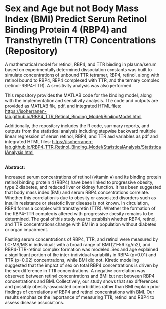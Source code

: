 # Sex and Age but not Body Mass Index (BMI) Predict Serum Retinol Binding Protein 4 (RBP4) and Transthyretin (TTR) Concentrations (Repository)

A mathematical model for retinol, RBP4, and TTR binding in plasma/serum based on experimentally determined dissociation constants was built to simulate concentrations of unbound TTR tetramer, RBP4, retinol, along with retinol bound to RBP4, RBP4 complexed with TTR, and the ternary complex (retinol-RBP4-TTR). A sensitivity analysis was also performed.

This repository provides the MATLAB code for the binding model, along with the implementation and sensitivity analysis. The code and outputs are provided as MATLAB file, pdf, and integrated HTML files: https://isoherranen-lab.github.io/RBP4_TTR_Retinol_Binding_Model/BindingModel.html

Additionally, the repository includes the R code, summary reports, and outputs from the statistical analysis including stepwise backward multiple linear regression of serum retinol, RBP4, and TTR and variables as pdf and integrated HTML files: https://isoherranen-lab.github.io/RBP4_TTR_Retinol_Binding_Model/StatisticalAnalysis/StatisticalAnalysis.html 


<br>
<b>Abstract:</b>

Increased serum concentrations of retinol (vitamin A) and its binding protein retinol binding protein 4 (RBP4) have been linked to progressive obesity, type 2 diabetes, and reduced liver or kidney function. It has been suggested that body mass index (BMI) and serum RBP4 concentrations correlate. Whether this correlation is due to obesity or associated disorders such as insulin resistance or steatotic liver disease is not known. In circulation, RBP4 forms a complex with transthyretin (TTR). Whether the formation of the RBP4-TTR complex is altered with progressive obesity remains to be determined. The goal of this study was to establish whether RBP4, retinol, and TTR concentrations change with BMI in a population without diabetes or organ impairment.

Fasting serum concentrations of RBP4, TTR, and retinol were measured by LC-MS/MS in individuals with a broad range of BMI (21–56 kg/m2), and RBP4-TTR-retinol complex formation was modeled. Sex and age explained a significant portion of the inter-individual variability in RBP4 (p<0.01) and TTR (p=0.02) concentrations, while BMI did not. Kinetic modeling suggested that the impact of sex on total RBP4 concentrations is driven by the sex difference in TTR concentrations. A negative correlation was observed between retinol concentrations and BMI but not between RBP4 concentrations and BMI. Collectively, our study shows that sex differences and possibly obesity-associated comorbidities rather than BMI explain prior findings of correlations of RBP4 and retinol concentrations with BMI. Our results emphasize the importance of measuring TTR, retinol and RBP4 to assess disease associations.
